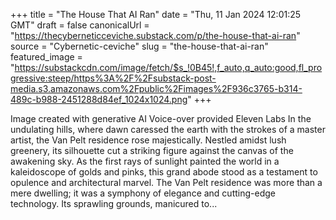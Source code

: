 +++
title = "The House That AI Ran"
date = "Thu, 11 Jan 2024 12:01:25 GMT"
draft = false
canonicalUrl = "https://thecyberneticceviche.substack.com/p/the-house-that-ai-ran"
source = "Cybernetic-ceviche"
slug = "the-house-that-ai-ran"
featured_image = "https://substackcdn.com/image/fetch/$s_!0B45!,f_auto,q_auto:good,fl_progressive:steep/https%3A%2F%2Fsubstack-post-media.s3.amazonaws.com%2Fpublic%2Fimages%2F936c3765-b314-489c-b988-2451288d84ef_1024x1024.png"
+++

Image created with generative AI Voice-over provided Eleven Labs In the undulating hills, where dawn caressed the earth with the strokes of a master artist, the Van Pelt residence rose majestically. Nestled amidst lush greenery, its silhouette cut a striking figure against the canvas of the awakening sky. As the first rays of sunlight painted the world in a kaleidoscope of golds and pinks, this grand abode stood as a testament to opulence and architectural marvel. The Van Pelt residence was more than a mere dwelling; it was a symphony of elegance and cutting-edge technology. Its sprawling grounds, manicured to...
